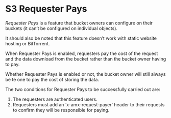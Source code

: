 # S3 Requester Pays

_Requester Pays_ is a feature that bucket owners can configure on their buckets (it can’t be configured on individual objects).

It should also be noted that this feature doesn’t work with static website hosting or BitTorrent.

When Requester Pays is enabled, requesters pay the cost of the request and the data download from the bucket rather than the bucket owner having to pay.

Whether Requester Pays is enabled or not, the bucket owner will still always be te one to pay the cost of storing the data.

The two conditions for Requester Pays to be successfully carried out are:

1. The requesters are authenticated users.
2. Requesters must add an ‘x-amx-request-payer’ header to their requests to confirm they will be responsible for paying.
